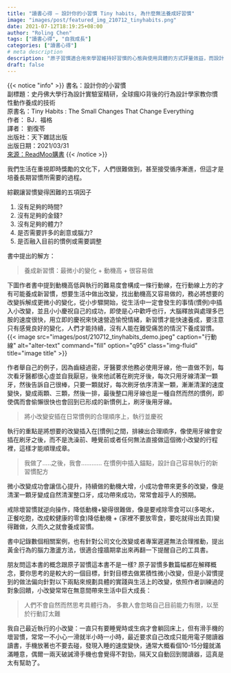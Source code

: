 ```yaml
---
title: "讀書心得 – 設計你的小習慣 Tiny habits, 為什麼無法養成好習慣"
image: "images/post/featured_img_210712_tinyhabits.png"
date: 2021-07-12T18:19:25+08:00
author: "Roling Chen"
tags: ["讀書心得", "自我成長"]
categories: ["讀書心得"]
# meta description
description: "原子習慣適合用來學習維持好習慣的心態與使用具體的方式評量效益，而設計你的小習慣則是實際地提供操作方式。"
draft: false
---
```


{{< notice "info" >}}
書名：設計你的小習慣<br>
副標題：史丹佛大學行為設計實驗室精研，全球瘋IG背後的行為設計學家教你慣性動作養成的技術<br>
原書名：Tiny Habits : The Small Changes That Change Everything<br>
作者： BJ．福格<br>
譯者： 劉復苓<br>
出版社：天下雜誌出版<br>
出版日期：2021/03/31<br>
[來源：ReadMoo購書](http://moo.im/a/3bgyHP "設計你的小習慣")
{{< /notice >}}

我們生活在重視即時獎勵的文化下，人們很難做到，甚至接受循序漸進，但這才是培養長期習慣所需要的過程。

綜觀讓習慣變得困難的五項因子
1. 沒有足夠的時間?
2. 沒有足夠的金錢?
3. 沒有足夠的體力?
4. 是否需要許多的創意或腦力?
5. 是否融入目前的慣例或需要調整

書中提出的解方：

> 養成新習慣：最微小的變化 + 動機高 + 很容易做

下圖作者書中提到動機高低與執行的難易度會構成一條行動線，在行動線上方的才有可能養成新習慣，想要生活中做出改變，找出動機高又容易做的，務必將想要的改變拆解成更微小的變化，從小步驟開始，從生活中一定會發生的事情(慣例)中插入小改變，並且小小慶祝自己的成功，即使是心中歡呼也行，大腦釋放與處理多巴胺的速度很快，用立即的慶祝來快速營造愉悅情緒，新習慣才能快速養成，要注意只有感覺良好的變化，人們才能持續，沒有人能在難受痛苦的情況下養成習慣。
{{< image src="images/post/210712_tinyhabits_demo.jpeg" caption="行動線" alt="alter-text" command="fill" option="q95" class="img-fluid" title="image title" >}}

作者舉自己的例子，因為齒縫過密，牙醫要求他務必使用牙線，他一直做不到，每次看牙醫都很心虛並自我厭惡，後來他試著在刷完牙後，每次只用牙線清潔一顆牙，然後告訴自己很棒，只要一顆就好，每次刷牙依序清潔一顆，漸漸清潔的速度變快，變成兩顆、三顆，然後一排，最後整口用牙線也是一種自然而然的慣例，即使偶而會偷懶很快也會回到已形成的新慣例上，刷牙後用牙線。

> 將小改變安插在日常慣例的合理順序上，執行並慶祝

執行的重點是將想要的改變插入在[慣例]之間，排練出合理順序，像使用牙線會安插在刷牙之後，而不是洗澡前、睡覺前或者任何無法直接做這個微小改變的行程裡，這樣才能順理成章。

> 我做了…..之後，我會…………
在慣例中插入錨點，設計自己容易執行的新習慣配方

微小改變成功會讓信心提升，持續做的動機大增，小成功會帶來更多的改變，像是清潔一顆牙變成自然清潔整口牙，成功帶來成功，常常會超乎人的預期。

戒除壞習慣就逆向操作，降低動機+變得很難做，像是要戒除零食可以(多喝水，正餐吃飽，改成較健康的零食)降低動機 + (家裡不要放零食，要吃就得出去買)變得難做，久而久之就會養成習慣。

書中記錄數個相關案例，也有針對公司文化改變或者專案遲遲無法合理推動，提出黃金行為的腦力激盪方法，很適合撞牆期拿出來再翻一下提醒自己的工具書。

朋友問這本書的概念跟原子習慣這本書不是一樣? 原子習慣多數篇幅都在解釋概念，要你思考的是較大的一個目標，針對目標去做累積性微小改變，但是小習慣提到的做法偏向針對以下兩點來規劃具體的實踐與生活上的改變，依照作者訓練過的對象回饋，小改變常常在無意間帶來生活中巨大成長：

> 人們不會自然而然思考具體行為，
多數人會忽略自己目前能力有限，以至於行動訂太難

我自己最近執行的小改變：一直只有要睡覺時或生病才會躺回床上，但有滑手機的壞習慣，常常一不小心一滑就半小時一小時，最近要求自己改成只能用電子閱讀器讀書，手機放著也不要去碰，發現入睡的速度變快，通常大概看個10-15分鐘就滿滿睡意，偶爾一兩天破誡滑手機也會覺得不對勁，隔天又自動回到閱讀器，這真是太有幫助了。



